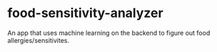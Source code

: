 # food-sensitivity-analyzer
An app that uses machine learning on the backend to figure out food allergies/sensitivites.
